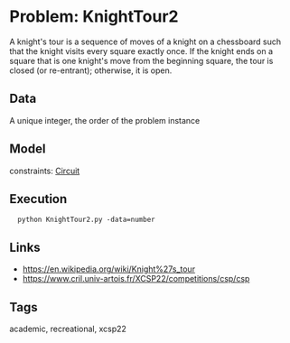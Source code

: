 # Problem: KnightTour2

A knight's tour is a sequence of moves of a knight on a chessboard such that the knight visits every square exactly once.
If the knight ends on a square that is one knight's move from the beginning square,
the tour is closed (or re-entrant); otherwise, it is open.

## Data
  A unique integer, the order of the problem instance

## Model
  constraints: [Circuit](https://pycsp.org/documentation/constraints/Circuit)

## Execution
```
  python KnightTour2.py -data=number
```

## Links
  - https://en.wikipedia.org/wiki/Knight%27s_tour
  - https://www.cril.univ-artois.fr/XCSP22/competitions/csp/csp

## Tags
  academic, recreational, xcsp22
